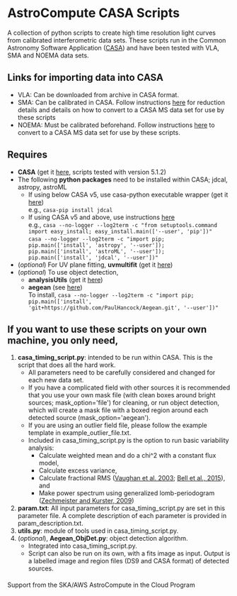 # AstroCompute CASA Scripts
A collection of python scripts to create high time resolution light curves from calibrated interferometric data sets. These scripts run in the Common Astronomy Software Application ([CASA](http://casa.nrao.edu)) and have been tested with VLA, SMA and NOEMA data sets.

## Links for importing data into CASA
* VLA: Can be downloaded from archive in CASA format.
* SMA: Can be calibrated in CASA. Follow instructions [here](https://www.cfa.harvard.edu/sma/casa) for reduction details and details on how to convert to a CASA MS data set for use by these scripts
* NOEMA: Must be calibrated beforehand. Follow instructions [here](http://www.iram.fr/IRAMFR/ARC/documents/filler/casa-gildas.pdf) to convert to a CASA MS data set for use by these scripts.

## Requires
* **CASA** (get it [here](https://svn.cv.nrao.edu/casa/linux_distro/release/el6), scripts tested with version 5.1.2)
* The following **python packages** need to be installed within CASA; jdcal, astropy, astroML <br/>
   * If using below CASA v5, use casa-python executable wrapper (get it [here](https://github.com/radio-astro-tools/casa-python)) <br/>
   e.g., `casa-pip install jdcal`
   * If using CASA v5 and above, use instructions [here](http://docs.astropy.org/en/stable/install.html) <br/>
   e.g., `casa --no-logger --log2term -c "from setuptools.command import easy_install; easy_install.main(['--user', 'pip'])"`<br/>
   `casa --no-logger --log2term -c "import pip; pip.main(['install', 'astropy', '--user']); pip.main(['install', 'astroML', '--user']); pip.main(['install', 'jdcal', '--user'])"`
* (*optional*) For UV plane fitting, **uvmultifit** (get it [here](http://nordic-alma.se/support/software-tools))
* (*optional*) To use object detection,
   * **analysisUtils** (get it [here](https://casaguides.nrao.edu/index.php?title=Analysis_Utilities))
   * **aegean** (see [here](https://github.com/PaulHancock/Aegean)) <br/>
   To install, 
   `casa --no-logger --log2term -c "import pip; pip.main(['install', 'git+https://github.com/PaulHancock/Aegean.git', '--user'])"`

## If you want to use these scripts on your own machine, you only need,
1. **casa_timing_script.py**: intended to be run within CASA. This is the script that does all the hard work.
      * All parameters need to be carefully considered and changed for each new data set.
      * If you have a complicated field with other sources it is recommended that you use your own mask file (with clean boxes     around bright sources; mask_option='file') for cleaning, or run object detection, which will create a mask file with a       boxed region around each detected source (mask_option='aegean').
      * If you are using an outlier field file, please follow the example template in example_outlier_file.txt.
      * Included in casa_timing_script.py is the option to run basic variability analysis:
         * Calculate weighted mean and do a chi^2 with a constant flux model,
         * Calculate excess variance,
         * Calculate fractional RMS ([Vaughan et al. 2003](http://adsabs.harvard.edu/abs/2003MNRAS.345.1271V); [Bell et al., 2015](http://adsabs.harvard.edu/abs/2015MNRAS.450.4221B)), and
         * Make power spectrum using generalized lomb-periodogram ([Zechmeister and Kurster, 2009](http://adsabs.harvard.edu/abs/2009A%26A...496..577Z))
2. **param.txt**: All input parameters for casa_timing_script.py are set in this parameter file. A complete description of each parameter is provided in param_description.txt.
2. **utils.py**: module of tools used in casa_timing_script.py.
3. (*optional*), **Aegean_ObjDet.py**: object detection algorithm.
   * Integrated into casa_timing_script.py.
   * Script can also be run on its own, with a fits image as input. Output is a labelled image and region files (DS9 and CASA format) of detected sources.

####
Support from the SKA/AWS AstroCompute in the Cloud Program
